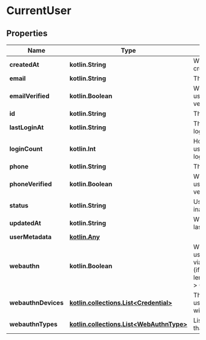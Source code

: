
# CurrentUser

## Properties
Name | Type | Description | Notes
------------ | ------------- | ------------- | -------------
**createdAt** | **kotlin.String** | When this user was created | 
**email** | **kotlin.String** | The user&#39;s email | 
**emailVerified** | **kotlin.Boolean** | Whether or not the user&#39;s email has been verified | 
**id** | **kotlin.String** | The user ID | 
**lastLoginAt** | **kotlin.String** | The last time this user logged in | 
**loginCount** | **kotlin.Int** | How many times the user has successfully logged in | 
**phone** | **kotlin.String** | The user&#39;s phone | 
**phoneVerified** | **kotlin.Boolean** | Whether or not the user&#39;s phone has been verified | 
**status** | **kotlin.String** | User status: active, inactive, pending | 
**updatedAt** | **kotlin.String** | When this user was last updated | 
**userMetadata** | [**kotlin.Any**](.md) |  | 
**webauthn** | **kotlin.Boolean** | Whether or not the user has authenticated via webAuthn before (if len(WebAuthnDevices) &gt; 0) | 
**webauthnDevices** | [**kotlin.collections.List&lt;Credential&gt;**](Credential.md) | The list of devices this user has authenticated with via webAuthn | 
**webauthnTypes** | [**kotlin.collections.List&lt;WebAuthnType&gt;**](WebAuthnType.md) | List of credential types that user has created | 



